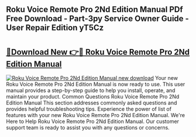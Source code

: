 ## Roku Voice Remote Pro 2Nd Edition Manual PDf Free Download - Part-3py Service Owner Guide - User Repair Edition yT5Cz

# <h2><a href="http://bc24261.oget.top/?id=Roku+Voice+Remote+Pro+2Nd+Edition+Manual">🔗Download New 👉🔴 Roku Voice Remote Pro 2Nd Edition Manual</a></h2>

[![Roku Voice Remote Pro 2Nd Edition Manual new download](https://i.imgur.com/5g1atiW.png)](http://bc24261.oget.top/?id=Roku+Voice+Remote+Pro+2Nd+Edition+Manual)
Your new Roku Voice Remote Pro 2Nd Edition Manual is now ready to use. This user manual provides a step-by-step guide to help you install, operate, and maintain your product. Common Questions Roku Voice Remote Pro 2Nd Edition Manual This section addresses commonly asked questions and provides helpful troubleshooting tips. Experience the power of list of features with your new Roku Voice Remote Pro 2Nd Edition Manual. We're Here to Help Roku Voice Remote Pro 2Nd Edition Manual. Our customer support team is ready to assist you with any questions or concerns.
